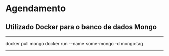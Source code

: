 # Agendamento

## Utilizado Docker para o banco de dados Mongo

---

docker pull mongo
docker run --name some-mongo -d mongo:tag

---
